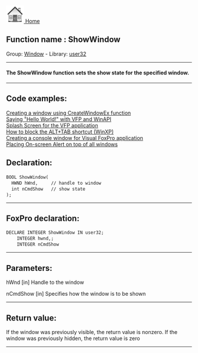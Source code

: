 [<img src="../../images/home.png"> Home ](https://github.com/VFPX/Win32API)  

## Function name : ShowWindow
Group: [Window](../../functions_group.md#Window)  -  Library: [user32](../../../libraries.md#user32)  
***  


#### The ShowWindow function sets the show state for the specified window.
***  


## Code examples:
[Creating a window using CreateWindowEx function](../../samples/sample_050.md)  
[Saying "Hello World!" with VFP and WinAPI](../../samples/sample_119.md)  
[Splash Screen for the VFP application](../../samples/sample_294.md)  
[How to block the ALT+TAB shortcut (WinXP)](../../samples/sample_432.md)  
[Creating a console window for Visual FoxPro application](../../samples/sample_474.md)  
[Placing On-screen Alert on top of all windows](../../samples/sample_504.md)  

## Declaration:
```foxpro  
BOOL ShowWindow(
  HWND hWnd,     // handle to window
  int nCmdShow   // show state
);  
```  
***  


## FoxPro declaration:
```foxpro  
DECLARE INTEGER ShowWindow IN user32;
    INTEGER hwnd,;
    INTEGER nCmdShow  
```  
***  


## Parameters:
hWnd 
[in] Handle to the window

nCmdShow 
[in] Specifies how the window is to be shown  
***  


## Return value:
If the window was previously visible, the return value is nonzero. 
If the window was previously hidden, the return value is zero
  
***  

